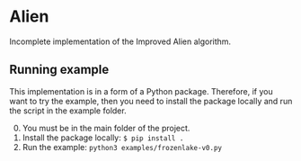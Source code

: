 # Alien
Incomplete implementation of the Improved Alien algorithm.

## Running example

This implementation is in a form of a Python package. Therefore, if you want to try the example, then you need to install the package locally and run the script in the example folder.

0. You must be in the main folder of the project.
1. Install the package locally: ``$ pip install .``
2. Run the example: ``python3 examples/frozenlake-v0.py``
